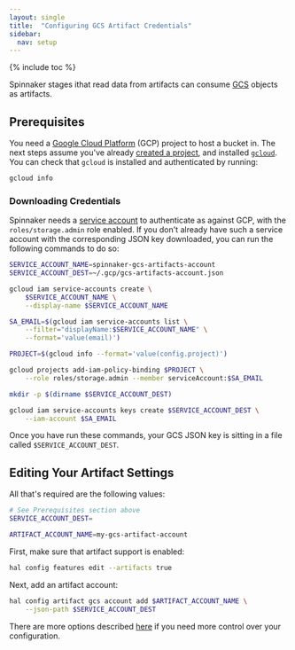 ```yaml
---
layout: single
title:  "Configuring GCS Artifact Credentials"
sidebar:
  nav: setup
---
```


{% include toc %}

Spinnaker stages ithat read data from artifacts can consume
[GCS](https://cloud.google.com/storage/) objects as artifacts.

## Prerequisites

You need a [Google Cloud Platform](https://cloud.google.com/) (GCP) project to
host a bucket in. The next steps assume you've already [created a
project](https://cloud.google.com/resource-manager/docs/creating-managing-projects),
and installed [`gcloud`](https://cloud.google.com/sdk/downloads). You can check
that `gcloud` is installed and authenticated by running:

```bash
gcloud info
```

### Downloading Credentials

Spinnaker needs a [service
account](https://cloud.google.com/compute/docs/access/service-accounts) to
authenticate as against GCP, with the `roles/storage.admin` role enabled. If
you don't already have such a service account with the corresponding JSON key
downloaded, you can run the following commands to do so:

```bash
SERVICE_ACCOUNT_NAME=spinnaker-gcs-artifacts-account
SERVICE_ACCOUNT_DEST=~/.gcp/gcs-artifacts-account.json

gcloud iam service-accounts create \
    $SERVICE_ACCOUNT_NAME \
    --display-name $SERVICE_ACCOUNT_NAME

SA_EMAIL=$(gcloud iam service-accounts list \
    --filter="displayName:$SERVICE_ACCOUNT_NAME" \
    --format='value(email)')

PROJECT=$(gcloud info --format='value(config.project)')

gcloud projects add-iam-policy-binding $PROJECT \
    --role roles/storage.admin --member serviceAccount:$SA_EMAIL

mkdir -p $(dirname $SERVICE_ACCOUNT_DEST)

gcloud iam service-accounts keys create $SERVICE_ACCOUNT_DEST \
    --iam-account $SA_EMAIL
```

Once you have run these commands, your GCS JSON key is sitting in a file
called `$SERVICE_ACCOUNT_DEST`.

## Editing Your Artifact Settings

All that's required are the following values:

```bash
# See Prerequisites section above
SERVICE_ACCOUNT_DEST=

ARTIFACT_ACCOUNT_NAME=my-gcs-artifact-account
```

First, make sure that artifact support is enabled:

```bash
hal config features edit --artifacts true
```

Next, add an artifact account:

```bash
hal config artifact gcs account add $ARTIFACT_ACCOUNT_NAME \
    --json-path $SERVICE_ACCOUNT_DEST
```

There are more options described
[here](/reference/halyard/commands#hal-config-artifact-gcs-account-edit)
if you need more control over your configuration.

